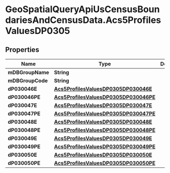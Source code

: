 # GeoSpatialQueryApiUsCensusBoundariesAndCensusData.Acs5ProfilesValuesDP0305

## Properties

Name | Type | Description | Notes
------------ | ------------- | ------------- | -------------
**mDBGroupName** | **String** |  | 
**mDBGroupCode** | **String** |  | 
**dP030046E** | [**Acs5ProfilesValuesDP0305DP030046E**](Acs5ProfilesValuesDP0305DP030046E.md) |  | 
**dP030046PE** | [**Acs5ProfilesValuesDP0305DP030046PE**](Acs5ProfilesValuesDP0305DP030046PE.md) |  | 
**dP030047E** | [**Acs5ProfilesValuesDP0305DP030047E**](Acs5ProfilesValuesDP0305DP030047E.md) |  | 
**dP030047PE** | [**Acs5ProfilesValuesDP0305DP030047PE**](Acs5ProfilesValuesDP0305DP030047PE.md) |  | 
**dP030048E** | [**Acs5ProfilesValuesDP0305DP030048E**](Acs5ProfilesValuesDP0305DP030048E.md) |  | 
**dP030048PE** | [**Acs5ProfilesValuesDP0305DP030048PE**](Acs5ProfilesValuesDP0305DP030048PE.md) |  | 
**dP030049E** | [**Acs5ProfilesValuesDP0305DP030049E**](Acs5ProfilesValuesDP0305DP030049E.md) |  | 
**dP030049PE** | [**Acs5ProfilesValuesDP0305DP030049PE**](Acs5ProfilesValuesDP0305DP030049PE.md) |  | 
**dP030050E** | [**Acs5ProfilesValuesDP0305DP030050E**](Acs5ProfilesValuesDP0305DP030050E.md) |  | 
**dP030050PE** | [**Acs5ProfilesValuesDP0305DP030050PE**](Acs5ProfilesValuesDP0305DP030050PE.md) |  | 


